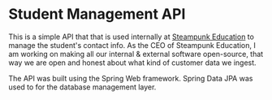 # Student Management API
This is a simple API that that is used internally at [Steampunk Education](https://www.steampunk.education) to manage the student's contact info. As the CEO of Steampunk Education, I am working on making all our internal & external software open-source, that way we are open and honest about what kind of customer data we ingest.

The API was built using the Spring Web framework. Spring Data JPA was used to for the database management layer. 
